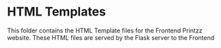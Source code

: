 # HTML Templates

This folder contains the HTML Template files for the Frontend Printzz website. These HTML files are served by the Flask server to the Frontend
